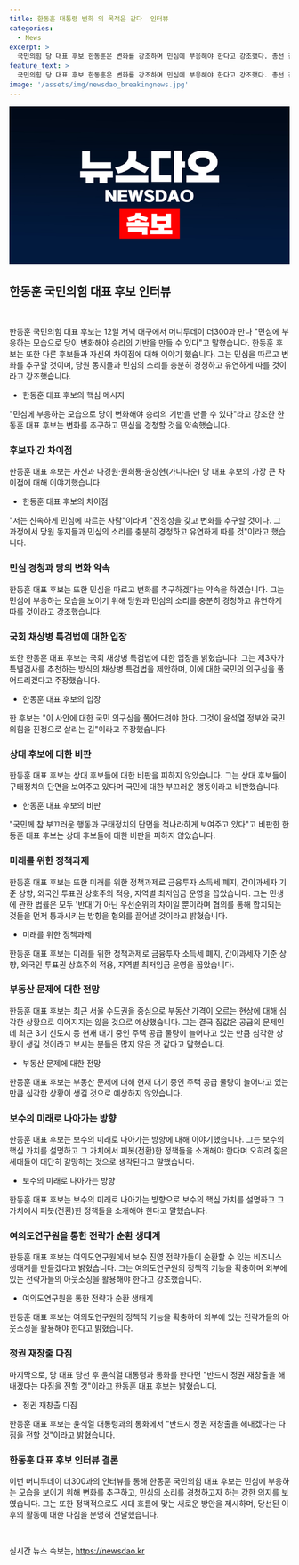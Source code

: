 ```yaml
---
title: 한동훈 대통령 변화 의 목적은 같다  인터뷰
categories:
  - News
excerpt: >
  국민의힘 당 대표 후보 한동훈은 변화를 강조하며 민심에 부응해야 한다고 강조했다. 총선 참패 책임을 지고 비상대책위원장에서 물러난 후 7·23 전당대회에서 당 대표 출마를 선언한 한 후보는 채상병 특검법 등을 화두로 내걸고 있으며, 상대 후보들과의 토론에서 실용적인 소통을 강조했다. 또한, 청년세대에 더 사랑받을 수 있는 정당으로 태어나는 것이 이길 수 있는 보수의 미래라고 주장하고 있다. 한 후보는 민생 현안과 부동산 문제 등 다양한 정책 의제에 대해 발언을 내놓고 있다.
feature_text: >
  국민의힘 당 대표 후보 한동훈은 변화를 강조하며 민심에 부응해야 한다고 강조했다. 총선 참패 책임을 지고 비상대책위원장에서 물러난 후 7·23 전당대회에서 당 대표 출마를 선언한 한 후보는 채상병 특검법 등을 화두로 내걸고 있으며, 상대 후보들과의 토론에서 실용적인 소통을 강조했다. 또한, 청년세대에 더 사랑받을 수 있는 정당으로 태어나는 것이 이길 수 있는 보수의 미래라고 주장하고 있다. 한 후보는 민생 현안과 부동산 문제 등 다양한 정책 의제에 대해 발언을 내놓고 있다.
image: '/assets/img/newsdao_breakingnews.jpg'
---
```


<p><img src="/assets/img/newsdao_breakingnews.jpg" alt="bookingtag 속보" /></p>

<h2 data-ke-size="size26">한동훈 국민의힘 대표 후보 인터뷰</h2>

<p data-ke-size="size16">&nbsp;</p>

<p data-ke-size="size16">한동훈 국민의힘 대표 후보는 12일 저녁 대구에서 머니투데이 더300과 만나 "민심에 부응하는 모습으로 당이 변화해야 승리의 기반을 만들 수 있다"고 말했습니다. 한동훈 후보는 또한 다른 후보들과 자신의 차이점에 대해 이야기 했습니다. 그는 민심을 따르고 변화를 추구할 것이며, 당원 동지들과 민심의 소리를 충분히 경청하고 유연하게 따를 것이라고 강조했습니다.</p>

<ul>
<li>한동훈 대표 후보의 핵심 메시지</li>
</ul>

<p data-ke-size="size16">"민심에 부응하는 모습으로 당이 변화해야 승리의 기반을 만들 수 있다"라고 강조한 한동훈 대표 후보는 변화를 추구하고 민심을 경청할 것을 약속했습니다.</p>

<h3 data-ke-size="size24">후보자 간 차이점</h3>

<p data-ke-size="size16">한동훈 대표 후보는 자신과 나경원·원희룡·윤상현(가나다순) 당 대표 후보의 가장 큰 차이점에 대해 이야기했습니다. </p>

<ul>
<li>한동훈 대표 후보의 차이점</li>
</ul>

<p data-ke-size="size16">"저는 신속하게 민심에 따르는 사람"이라며 "진정성을 갖고 변화를 추구할 것이다. 그 과정에서 당원 동지들과 민심의 소리를 충분히 경청하고 유연하게 따를 것"이라고 했습니다.</p>

<h3 data-ke-size="size24">민심 경청과 당의 변화 약속</h3>

<p data-ke-size="size16">한동훈 대표 후보는 또한 민심을 따르고 변화를 추구하겠다는 약속을 하였습니다. 그는 민심에 부응하는 모습을 보이기 위해 당원과 민심의 소리를 충분히 경청하고 유연하게 따를 것이라고 강조했습니다.</p>

<h3 data-ke-size="size24">국회 채상병 특검법에 대한 입장</h3>

<p data-ke-size="size16">또한 한동훈 대표 후보는 국회 채상병 특검법에 대한 입장을 밝혔습니다. 그는 제3자가 특별검사를 추천하는 방식의 채상병 특검법을 제안하며, 이에 대한 국민의 의구심을 풀어드리겠다고 주장했습니다.</p>

<ul>
<li>한동훈 대표 후보의 입장</li>
</ul>

<p data-ke-size="size16">한 후보는 "이 사안에 대한 국민 의구심을 풀어드려야 한다. 그것이 윤석열 정부와 국민의힘을 진정으로 살리는 길"이라고 주장했습니다.</p>

<h3 data-ke-size="size24">상대 후보에 대한 비판</h3>

<p data-ke-size="size16">한동훈 대표 후보는 상대 후보들에 대한 비판을 피하지 않았습니다. 그는 상대 후보들이 구태정치의 단면을 보여주고 있다며 국민에 대한 부끄러운 행동이라고 비판했습니다.</p>

<ul>
<li>한동훈 대표 후보의 비판</li>
</ul>

<p data-ke-size="size16">"국민께 참 부끄러운 행동과 구태정치의 단면을 적나라하게 보여주고 있다"고 비판한 한동훈 대표 후보는 상대 후보들에 대한 비판을 피하지 않았습니다.</p>

<h3 data-ke-size="size24">미래를 위한 정책과제</h3>

<p data-ke-size="size16">한동훈 대표 후보는 또한 미래를 위한 정책과제로 금융투자 소득세 폐지, 간이과세자 기준 상향, 외국인 투표권 상호주의 적용, 지역별 최저임금 운영을 꼽았습니다. 그는 민생에 관한 법률은 모두 '반대'가 아닌 우선순위의 차이일 뿐이라며 협의를 통해 합치되는 것들을 먼저 통과시키는 방향을 협의를 끌어낼 것이라고 밝혔습니다.</p>

<ul>
<li>미래를 위한 정책과제</li>
</ul>

<p data-ke-size="size16">한동훈 대표 후보는 미래를 위한 정책과제로 금융투자 소득세 폐지, 간이과세자 기준 상향, 외국인 투표권 상호주의 적용, 지역별 최저임금 운영을 꼽았습니다.</p>

<h3 data-ke-size="size24">부동산 문제에 대한 전망</h3>

<p data-ke-size="size16">한동훈 대표 후보는 최근 서울 수도권을 중심으로 부동산 가격이 오르는 현상에 대해 심각한 상황으로 이어지지는 않을 것으로 예상했습니다. 그는 결국 집값은 공급의 문제인데 최근 3기 신도시 등 현재 대기 중인 주택 공급 물량이 늘어나고 있는 만큼 심각한 상황이 생길 것이라고 보시는 분들은 많지 않은 것 같다고 말했습니다.</p>

<ul>
<li>부동산 문제에 대한 전망</li>
</ul>

<p data-ke-size="size16">한동훈 대표 후보는 부동산 문제에 대해 현재 대기 중인 주택 공급 물량이 늘어나고 있는 만큼 심각한 상황이 생길 것으로 예상하지 않았습니다.</p>

<h3 data-ke-size="size24">보수의 미래로 나아가는 방향</h3>

<p data-ke-size="size16">한동훈 대표 후보는 보수의 미래로 나아가는 방향에 대해 이야기했습니다. 그는 보수의 핵심 가치를 설명하고 그 가치에서 피봇(전환)한 정책들을 소개해야 한다며 오히려 젊은 세대들이 대단히 갈망하는 것으로 생각된다고 말했습니다.</p>

<ul>
<li>보수의 미래로 나아가는 방향</li>
</ul>

<p data-ke-size="size16">한동훈 대표 후보는 보수의 미래로 나아가는 방향으로 보수의 핵심 가치를 설명하고 그 가치에서 피봇(전환)한 정책들을 소개해야 한다고 말했습니다.</p>

<h3 data-ke-size="size24">여의도연구원을 통한 전략가 순환 생태계</h3>

<p data-ke-size="size16">한동훈 대표 후보는 여의도연구원에서 보수 진영 전략가들이 순환할 수 있는 비즈니스 생태계를 만들겠다고 밝혔습니다. 그는 여의도연구원의 정책적 기능을 확충하며 외부에 있는 전략가들의 아웃소싱을 활용해야 한다고 강조했습니다.</p>

<ul>
<li>여의도연구원을 통한 전략가 순환 생태계</li>
</ul>

<p data-ke-size="size16">한동훈 대표 후보는 여의도연구원의 정책적 기능을 확충하며 외부에 있는 전략가들의 아웃소싱을 활용해야 한다고 밝혔습니다.</p>

<h3 data-ke-size="size24">정권 재창출 다짐</h3>

<p data-ke-size="size16">마지막으로, 당 대표 당선 후 윤석열 대통령과 통화를 한다면 "반드시 정권 재창출을 해내겠다는 다짐을 전할 것"이라고 한동훈 대표 후보는 밝혔습니다.</p>

<ul>
<li>정권 재창출 다짐</li>
</ul>

<p data-ke-size="size16">한동훈 대표 후보는 윤석열 대통령과의 통화에서 "반드시 정권 재창출을 해내겠다는 다짐을 전할 것"이라고 밝혔습니다.</p>

<h3 data-ke-size="size24">한동훈 대표 후보 인터뷰 결론</h3>

<p data-ke-size="size16">이번 머니투데이 더300과의 인터뷰를 통해 한동훈 국민의힘 대표 후보는 민심에 부응하는 모습을 보이기 위해 변화를 추구하고, 민심의 소리를 경청하고자 하는 강한 의지를 보였습니다. 그는 또한 정책적으로도 시대 흐름에 맞는 새로운 방안을 제시하며, 당선된 이후의 활동에 대한 다짐을 분명히 전달했습니다.</p>

<p data-ke-size="size16">&nbsp;</p>
실시간 뉴스 속보는, <a href="https://newsdao.kr" rel="dofollow">https://newsdao.kr</a>


